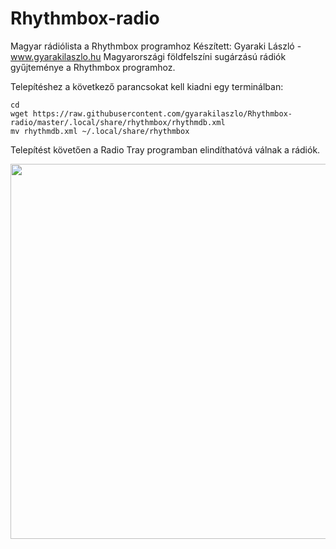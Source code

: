 # Rhythmbox-radio

Magyar rádiólista a Rhythmbox programhoz
Készített: Gyaraki László - <a href="http://www.gyarakilaszlo.hu/">www.gyarakilaszlo.hu</a>
Magyarországi földfelszíni sugárzású rádiók gyűjteménye a Rhythmbox programhoz.

Telepítéshez a következő parancsokat kell kiadni egy terminálban:

```
cd
wget https://raw.githubusercontent.com/gyarakilaszlo/Rhythmbox-radio/master/.local/share/rhythmbox/rhythmdb.xml
mv rhythmdb.xml ~/.local/share/rhythmbox

```

Telepítést követően a Radio Tray programban elindíthatóvá válnak a rádiók.

<a href="http://gyarakilaszlo.hu/rhythmbox.png"> <img src="http://gyarakilaszlo.hu/rhythmbox.png" width="600" />

